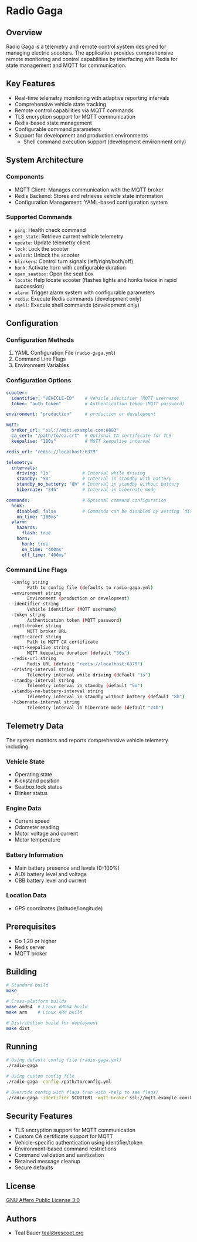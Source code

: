 # Radio Gaga

## Overview

Radio Gaga is a telemetry and remote control system designed for managing electric scooters.
The application provides comprehensive remote monitoring and control capabilities by interfacing with Redis for state management and MQTT for communication.

## Key Features

- Real-time telemetry monitoring with adaptive reporting intervals
- Comprehensive vehicle state tracking
- Remote control capabilities via MQTT commands
- TLS encryption support for MQTT communication
- Redis-based state management
- Configurable command parameters
- Support for development and production environments
  - Shell command execution support (development environment only)

## System Architecture

### Components
- MQTT Client: Manages communication with the MQTT broker
- Redis Backend: Stores and retrieves vehicle state information
- Configuration Management: YAML-based configuration system

### Supported Commands

- `ping`: Health check command
- `get_state`: Retrieve current vehicle telemetry
- `update`: Update telemetry client
- `lock`: Lock the scooter
- `unlock`: Unlock the scooter
- `blinkers`: Control turn signals (left/right/both/off)
- `honk`: Activate horn with configurable duration
- `open_seatbox`: Open the seat box
- `locate`: Help locate scooter (flashes lights and honks twice in rapid succession)
- `alarm`: Trigger alarm system with configurable parameters
- `redis`: Execute Redis commands (development only)
- `shell`: Execute shell commands (development only)

## Configuration

### Configuration Methods
1. YAML Configuration File (`radio-gaga.yml`)
2. Command Line Flags
3. Environment Variables

### Configuration Options
```yaml
scooter:
  identifier: "VEHICLE-ID"    # Vehicle identifier (MQTT username)
  token: "auth_token"         # Authentication token (MQTT password)

environment: "production"     # production or development

mqtt:
  broker_url: "ssl://mqtt.example.com:8883"
  ca_cert: "/path/to/ca.crt"  # Optional CA certificate for TLS
  keepalive: "180s"           # MQTT keepalive interval

redis_url: "redis://localhost:6379"

telemetry:
  intervals:
    driving: "1s"            # Interval while driving
    standby: "5m"            # Interval in standby with battery
    standby_no_battery: "8h" # Interval in standby without battery
    hibernate: "24h"         # Interval in hibernate mode

commands:                    # Optional command configuration
  honk:
    disabled: false          # Commands can be disabled by setting `disabled: true`
    on_time: "100ms"
  alarm:
    hazards:
      flash: true
    horn:
      honk: true
      on_time: "400ms"
      off_time: "400ms"
```

### Command Line Flags
```bash
  -config string
        Path to config file (defaults to radio-gaga.yml)
  -environment string
        Environment (production or development)
  -identifier string
        Vehicle identifier (MQTT username)
  -token string
        Authentication token (MQTT password)
  -mqtt-broker string
        MQTT broker URL
  -mqtt-cacert string
        Path to MQTT CA certificate
  -mqtt-keepalive string
        MQTT keepalive duration (default "30s")
  -redis-url string
        Redis URL (default "redis://localhost:6379")
  -driving-interval string
        Telemetry interval while driving (default "1s")
  -standby-interval string
        Telemetry interval in standby (default "5m")
  -standby-no-battery-interval string
        Telemetry interval in standby without battery (default "8h")
  -hibernate-interval string
        Telemetry interval in hibernate mode (default "24h")
```

## Telemetry Data

The system monitors and reports comprehensive vehicle telemetry including:

### Vehicle State

- Operating state
- Kickstand position
- Seatbox lock status
- Blinker status

### Engine Data

- Current speed
- Odometer reading
- Motor voltage and current
- Motor temperature

### Battery Information

- Main battery presence and levels (0-100%)
- AUX battery level and voltage
- CBB battery level and current

### Location Data

- GPS coordinates (latitude/longitude)
 
## Prerequisites

- Go 1.20 or higher
- Redis server
- MQTT broker

## Building

```bash
# Standard build
make

# Cross-platform builds
make amd64  # Linux AMD64 build
make arm    # Linux ARM build

# Distribution build for deployment
make dist
```

## Running

```bash
# Using default config file (radio-gaga.yml)
./radio-gaga

# Using custom config file
./radio-gaga -config /path/to/config.yml

# Override config with flags (run with -help to see flags)
./radio-gaga -identifier SCOOTER1 -mqtt-broker ssl://mqtt.example.com:8883
```

## Security Features

- TLS encryption support for MQTT communication
- Custom CA certificate support for MQTT
- Vehicle-specific authentication using identifier/token
- Environment-based command restrictions
- Command validation and sanitization
- Retained message cleanup
- Secure defaults

## License

[GNU Affero Public License 3.0](LICENSE)

## Authors

- Teal Bauer <teal@rescoot.org>
